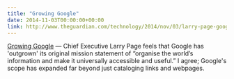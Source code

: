```yaml
---
title: "Growing Google"
date: 2014-11-03T00:00:00+00:00
link: http://www.theguardian.com/technology/2014/nov/03/larry-page-google-dont-be-evil-sergey-brin
---
```

[Growing Google](http://www.theguardian.com/technology/2014/nov/03/larry-page-google-dont-be-evil-sergey-brin) &mdash; 
 Chief Executive Larry Page feels that Google has 'outgrown' its original mission statement of “organise the world’s information and make it universally accessible and useful.” I agree; Google's scope has expanded far beyond just cataloging links and webpages.
